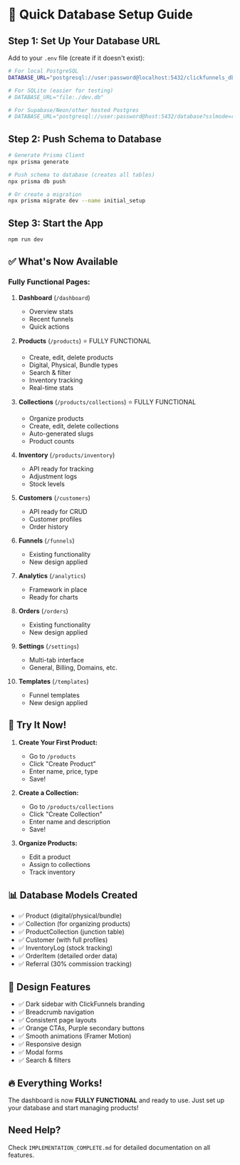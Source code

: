 # 🚀 Quick Database Setup Guide

## Step 1: Set Up Your Database URL

Add to your `.env` file (create if it doesn't exist):

```bash
# For local PostgreSQL
DATABASE_URL="postgresql://user:password@localhost:5432/clickfunnels_db"

# For SQLite (easier for testing)
# DATABASE_URL="file:./dev.db"

# For Supabase/Neon/other hosted Postgres
# DATABASE_URL="postgresql://user:password@host:5432/database?sslmode=require"
```

## Step 2: Push Schema to Database

```bash
# Generate Prisma Client
npx prisma generate

# Push schema to database (creates all tables)
npx prisma db push

# Or create a migration
npx prisma migrate dev --name initial_setup
```

## Step 3: Start the App

```bash
npm run dev
```

## ✅ What's Now Available

### Fully Functional Pages:

1. **Dashboard** (`/dashboard`)
   - Overview stats
   - Recent funnels
   - Quick actions

2. **Products** (`/products`) ⭐ FULLY FUNCTIONAL
   - Create, edit, delete products
   - Digital, Physical, Bundle types
   - Search & filter
   - Inventory tracking
   - Real-time stats

3. **Collections** (`/products/collections`) ⭐ FULLY FUNCTIONAL
   - Organize products
   - Create, edit, delete collections
   - Auto-generated slugs
   - Product counts

4. **Inventory** (`/products/inventory`)
   - API ready for tracking
   - Adjustment logs
   - Stock levels

5. **Customers** (`/customers`)
   - API ready for CRUD
   - Customer profiles
   - Order history

6. **Funnels** (`/funnels`)
   - Existing functionality
   - New design applied

7. **Analytics** (`/analytics`)
   - Framework in place
   - Ready for charts

8. **Orders** (`/orders`)
   - Existing functionality
   - New design applied

9. **Settings** (`/settings`)
   - Multi-tab interface
   - General, Billing, Domains, etc.

10. **Templates** (`/templates`)
    - Funnel templates
    - New design applied

## 🎯 Try It Now!

1. **Create Your First Product:**
   - Go to `/products`
   - Click "Create Product"
   - Enter name, price, type
   - Save!

2. **Create a Collection:**
   - Go to `/products/collections`
   - Click "Create Collection"
   - Enter name and description
   - Save!

3. **Organize Products:**
   - Edit a product
   - Assign to collections
   - Track inventory

## 📊 Database Models Created

- ✅ Product (digital/physical/bundle)
- ✅ Collection (for organizing products)
- ✅ ProductCollection (junction table)
- ✅ Customer (with full profiles)
- ✅ InventoryLog (stock tracking)
- ✅ OrderItem (detailed order data)
- ✅ Referral (30% commission tracking)

## 🎨 Design Features

- ✅ Dark sidebar with ClickFunnels branding
- ✅ Breadcrumb navigation
- ✅ Consistent page layouts
- ✅ Orange CTAs, Purple secondary buttons
- ✅ Smooth animations (Framer Motion)
- ✅ Responsive design
- ✅ Modal forms
- ✅ Search & filters

## 🔥 Everything Works!

The dashboard is now **FULLY FUNCTIONAL** and ready to use. Just set up your database and start managing products!

## Need Help?

Check `IMPLEMENTATION_COMPLETE.md` for detailed documentation on all features.

